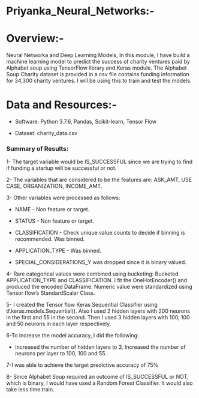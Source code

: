# Priyanka_Neural_Networks:- 

# Overview:-

Neural Networka and Deep Learning Models, In this module, I have build a machine learning model to predict the success of charity ventures paid by Alphabet soup using TensorFlow library and Keras module. The Alphabet Soup Charity dataset is provided in a csv file contains funding information for 34,300 charity ventures. I will be using this to train and test the models.

# Data and Resources:-
 * Software: Python 3.7.6, Pandas, Scikit-learn, Tensor Flow
 
 * Dataset: charity_data.csv

### Summary of Results:

1- The target variable would be IS_SUCCESSFUL since we are trying to find if funding a startup will be successful or not. 

2- The variables that are considered to be the features are: ASK_AMT, USE CASE, ORGANIZATION, INCOME_AMT.

3- Other variables were processed as follows:
* NAME - Non feature or target.

* STATUS - Non feature or target.

* CLASSIFICATION - Check unique value counts to decide if binning is recommended. Was binned.

* APPLICATION_TYPE - Was binned.

* SPECIAL_CONSIDERATIONS_Y was dropped since it is binary valued.

4- Rare categorical values were combined using bucketing: Bucketed APPLICATION_TYPE and CLASSIFICATION. I fit the OneHotEncoder() and produced the encoded DataFrame. Numeric value were standardized using Tensor flow’s StandardScalar Class.

5- I created the Tensor flow Keras Sequential Classifier using tf.keras.models.Sequential(). Also I used 2 hidden layers with 200  neurons in the first and 55 in the second. Then I used 3 hidden layers with 100, 100 and 50 neurons in each layer respectively.

6-To increase the model accuracy, I did the following:

* Increased the number of hidden layers to 3, Increased the number of neurons per layer to 100, 100 and 55.

7-I was able to achieve the target predictive accuracy of 75%

8- Since Alphabet Soup required an outcome of IS_SUCCESSFUL or NOT, which is binary, I would have used a Random Forest Classifier. It would also take less time train.
